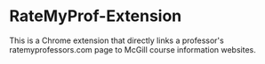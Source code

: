 # RateMyProf-Extension
This is a Chrome extension that directly links a professor's ratemyprofessors.com page to McGill course information websites.
